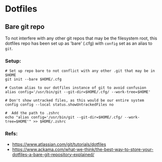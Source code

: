 # Dotfiles

## Bare git repo

To not interfere with any other git repos that may be the filesystem root, this dotfiles repo has been set up as 'bare' (.cfg) with `config` set as an alias to `git`.

### Setup:

```
# Set up repo bare to not conflict with any other .git that may be in $HOME
git init --bare $HOME/.cfg

# Custom alias to our dotfiles instance of git to avoid confusion
alias config='/usr/bin/git --git-dir=$HOME/.cfg/ --work-tree=$HOME'

# Don't show untracked files, as this would be our entire system
config config --local status.showUntrackedFiles no

#  Add the path to .zshrc
echo "alias config='/usr/bin/git --git-dir=$HOME/.cfg/ --work-tree=$HOME'" >> $HOME/.zshrc
```

### Refs:
- https://www.atlassian.com/git/tutorials/dotfiles
- https://www.ackama.com/what-we-think/the-best-way-to-store-your-dotfiles-a-bare-git-repository-explained/
